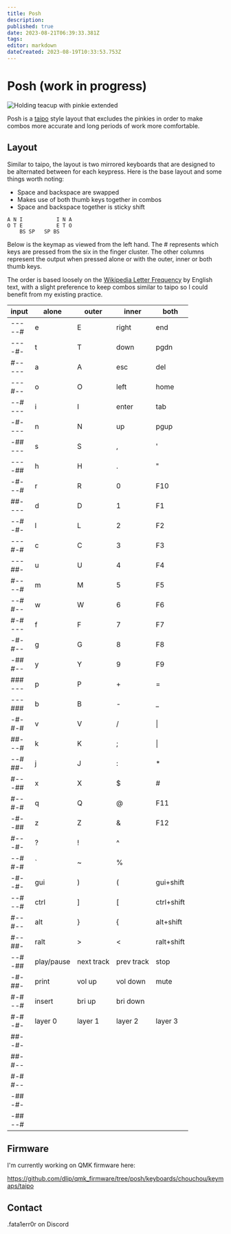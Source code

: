 ```yaml
---
title: Posh
description: 
published: true
date: 2023-08-21T06:39:33.381Z
tags: 
editor: markdown
dateCreated: 2023-08-19T10:33:53.753Z
---
```


# Posh (work in progress)

![Holding teacup with pinkie extended](https://qph.cf2.quoracdn.net/main-qimg-37615fa2111b6d45a66b63b8173cc51b.webp)

Posh is a [taipo](/en/keymaps/taipo) style layout that excludes the pinkies in order to make combos more accurate and long periods of work more comfortable.

## Layout

Similar to taipo, the layout is two mirrored keyboards that are designed to be alternated between for each keypress. Here is the base layout and some things worth noting:

- Space and backspace are swapped
- Makes use of both thumb keys together in combos
- Space and backspace together is sticky shift

```
A N I           I N A
O T E           E T O
    BS SP   SP BS
```

Below is the keymap as viewed from the left hand. The # represents which keys are pressed from the six in the finger cluster. The other columns represent the output when pressed alone or with the outer, inner or both thumb keys.

The order is based loosely on the [Wikipedia Letter Frequency](https://en.wikipedia.org/wiki/Letter_frequency) by English text, with a slight preference to keep combos similar to taipo so I could benefit from my existing practice.


|input|alone|outer|inner|both|
|---|---|---|---|---|
|---  <br>--#|e|E|right|end|
|---  <br>-#-|t|T|down|pgdn|
|#--  <br>---|a|A|esc|del|
|---  <br>#--|o|O|left|home|
|--#  <br>---|i|I|enter|tab|
|-#-  <br>---|n|N|up|pgup|
|-##  <br>---|s|S|,|'|
|---  <br>-##|h|H|.|"|
|-#-  <br>--#|r|R|0|F10|
|##-  <br>---|d|D|1|F1|
|--#  <br>-#-|l|L|2|F2|
|---  <br>#-#|c|C|3|F3|
|---  <br>##-|u|U|4|F4|
|#--  <br>--#|m|M|5|F5|
|--#  <br>#--|w|W|6|F6|
|#-#  <br>---|f|F|7|F7|
|-#-  <br>#--|g|G|8|F8|
|-##  <br>#--|y|Y|9|F9|
|###  <br>---|p|P|+|=|
|---  <br>###|b|B|-|_|
|-#-  <br>#-#|v|V|/|\|
|##-  <br>--#|k|K|;|\||
|--#  <br>##-|j|J|:|*|
|#--  <br>-##|x|X|$|#|
|#--  <br>#-#|q|Q|@|F11|
|-#-  <br>-##|z|Z|&|F12|
|#--  <br>-#-|?|!|^||
|--#  <br>#-#|\`|~|%||
|-#-  <br>-#-|gui|)|(|gui+shift|
|--#  <br>--#|ctrl|]|\[|ctrl+shift|
|#--  <br>#--|alt|}|{|alt+shift|
|#--  <br>##-|ralt|>|<|ralt+shift|
|--#  <br>-##|play/pause|next track|prev track|stop|
|-#-  <br>##-|print|vol up|vol down|mute|
|#-#  <br>--#|insert|bri up|bri down||
|#-#  <br>-#-|layer 0|layer 1|layer 2|layer 3|
|##-  <br>-#-|||||
|##-  <br>#--|||||
|#-#  <br>#--|||||
|-##  <br>-#-|||||
|-##  <br>--#|||||

## Firmware

I'm currently working on QMK firmware here:

https://github.com/dlip/qmk_firmware/tree/posh/keyboards/chouchou/keymaps/taipo

## Contact

.fata1err0r on Discord